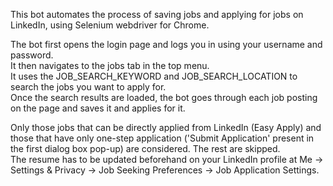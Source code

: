 This bot automates the process of saving jobs and applying for jobs on LinkedIn, using Selenium webdriver for Chrome.

The bot first opens the login page and logs you in using your username and password.    
It then navigates to the jobs tab in the top menu.      
It uses the JOB_SEARCH_KEYWORD and JOB_SEARCH_LOCATION to search the jobs you want to apply for.    
Once the search results are loaded, the bot goes through each job posting on the page and saves it and applies for it. 

Only those jobs that can be directly applied from LinkedIn (Easy Apply) and those that have only one-step application ('Submit Application' present in the first dialog box pop-up) are considered. The rest are skipped.         
The resume has to be updated beforehand on your LinkedIn profile at Me -> Settings & Privacy -> Job Seeking Preferences -> Job Application Settings.
